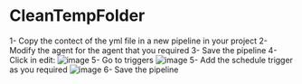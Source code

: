 # CleanTempFolder

1- Copy the contect of the yml file in a new pipeline in your project
2- Modify the agent for the agent that you required
3- Save the pipeline
4- Click in edit:
![image](https://github.com/JeaustinRdz/CleanTempFolder/assets/163601125/3e3f47db-fcca-4bd0-a0be-3eba7384baab)
5- Go to triggers
![image](https://github.com/JeaustinRdz/CleanTempFolder/assets/163601125/95847ff6-03ff-458e-8ac9-bed75a011114)
5- Add the schedule trigger as you required 
![image](https://github.com/JeaustinRdz/CleanTempFolder/assets/163601125/63e09615-181c-4e11-893a-f0cfff03ab00)
6- Save the pipeline 


